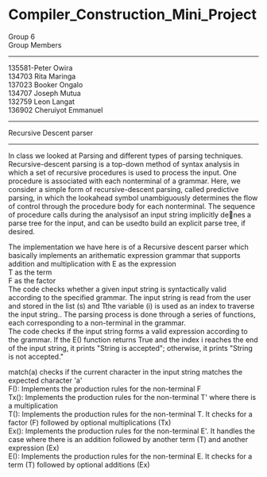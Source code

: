 # Compiler_Construction_Mini_Project
Group 6  
Group Members
______________
135581-Peter Owira  
134703 Rita Maringa  
137023 Booker Ongalo  
134707 Joseph Mutua  
132759 Leon Langat  
136902 Cheruiyot Emmanuel
___________________________________________________________________________________________________________

Recursive Descent parser
*************************
In class we looked at Parsing and different types of parsing techniques. Recursive-descent parsing is a top-down method of syntax analysis in which a set of recursive procedures is used to process the input. One procedure is
associated with each nonterminal of a grammar. Here, we consider a simple form of recursive-descent parsing, called predictive parsing, in which the lookahead symbol unambiguously determines the flow of control through the procedure
body for each nonterminal. The sequence of procedure calls during the analysisof an input string implicitly denes a parse tree for the input, and can be usedto build an explicit parse tree, if desired.

The implementation we have here is of a Recursive descent parser which basically implements an arithematic expression grammar that supports addition and multiplication with 
E as the expression  
T as the term  
F as the factor  
The code checks whether a given input string is syntactically valid according to the specified grammar. The input string is read from the user and stored in the list (s) and Tthe variable (i) is used as an index to traverse the input string.. The parsing process is done through a series of functions, each corresponding to a non-terminal in the grammar.  
The code checks if the input string forms a valid expression according to the grammar. If the E() function returns True and the index i reaches the end of the input string, it prints "String is accepted"; otherwise, it prints "String is not accepted."

match(a) checks if the current character in the input string matches the expected character 'a'  
F(): Implements the production rules for the non-terminal F  
Tx(): Implements the production rules for the non-terminal T' where there is a multiplication  
T(): Implements the production rules for the non-terminal T. It checks for a factor (F) followed by optional multiplications (Tx)  
Ex(): Implements the production rules for the non-terminal E'. It handles the case where there is an addition followed by another term (T) and another expression (Ex)  
E(): Implements the production rules for the non-terminal E. It checks for a term (T) followed by optional additions (Ex)  
